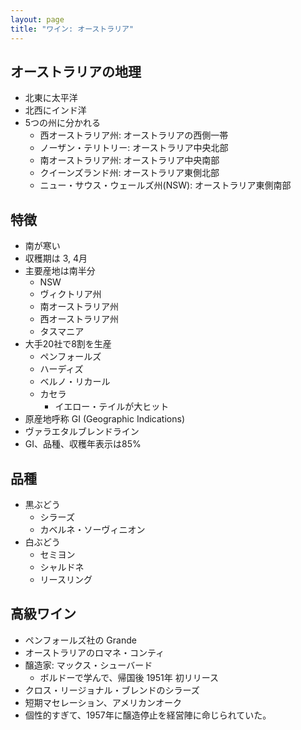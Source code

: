 ```yaml
---
layout: page
title: "ワイン: オーストラリア"
---
```


## オーストラリアの地理

* 北東に太平洋
* 北西にインド洋
* 5つの州に分かれる
    * 西オーストラリア州: オーストラリアの西側一帯
    * ノーザン・テリトリー: オーストラリア中央北部
    * 南オーストラリア州: オーストラリア中央南部
    * クイーンズランド州: オーストラリア東側北部
    * ニュー・サウス・ウェールズ州(NSW): オーストラリア東側南部

## 特徴

* 南が寒い
* 収穫期は 3, 4月
* 主要産地は南半分
    * NSW
    * ヴィクトリア州
    * 南オーストラリア州
    * 西オーストラリア州
    * タスマニア
* 大手20社で8割を生産
    * ペンフォールズ
    * ハーディズ
    * ベルノ・リカール
    * カセラ
        * イエロー・テイルが大ヒット
* 原産地呼称 GI (Geographic Indications)
* ヴァラエタルブレンドライン
* GI、品種、収穫年表示は85%

## 品種

* 黒ぶどう
    * シラーズ
    * カベルネ・ソーヴィニオン
* 白ぶどう
    * セミヨン
    * シャルドネ
    * リースリング

## 高級ワイン

* ペンフォールズ社の Grande
* オーストラリアのロマネ・コンティ
* 醸造家: マックス・シューバード
   * ボルドーで学んで、帰国後 1951年 初リリース
* クロス・リージョナル・ブレンドのシラーズ
* 短期マセレーション、アメリカンオーク
* 個性的すぎて、1957年に醸造停止を経営陣に命じられていた。
